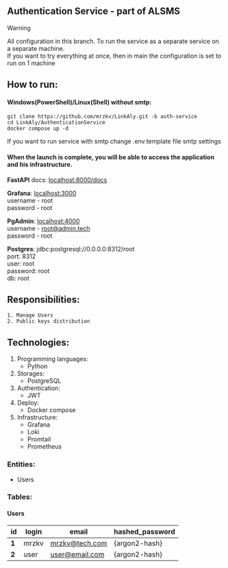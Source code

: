 Authentication Service - part of ALSMS
-----
> [!WARNING]
> All configuration in this branch.
> To run the service as a separate 
> service on a separate machine.  
> If you want to try everything at
> once, then in main the configuration
> is set to run on 1 machine

## How to run:
#### Windows(PowerShell)/Linux(Shell) without smtp:
~~~
git clone https://github.com/mrzkv/LinkAly.git -b auth-service
cd LinkAly/AuthenticationService
docker compose up -d
~~~
If you want to run service with smtp change .env.template file smtp settings

#### When the launch is complete, you will be able to access the application and his infrastructure.  

**FastAPI** docs: [localhost:8000/docs](http://localhost:8000/docs)  


**Grafana**: [localhost:3000](http://localhost:3000)  
username - root  
password - root

**PgAdmin**: [localhost:4000](http://localhost:4000)  
username - root@admin.tech  
password - root

**Postgres**: jdbc:postgresql://0.0.0.0:8312/root   
port: 8312  
user: root  
password: root  
db: root  


## Responsibilities:
    1. Manage Users
    2. Public keys distribution

## Technologies:
 1. Programming languages:
    - Python
 2. Storages:
    - PostgreSQL
 3. Authentication: 
    - JWT
 4. Deploy:
    - Docker compose
 5. Infrastructure:
    - Grafana
    - Loki
    - Promtail
    - Prometheus

### Entities:
 - Users


### Tables: 
#### Users

| id    | login | email          | hashed_password | 
|-------|-------|----------------|-----------------|
| **1** | mrzkv | mrzkv@tech.com | {argon2-hash}   |
| **2** | user  | user@email.com | {argon2-hash}   | 

